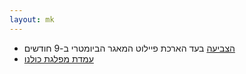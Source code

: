 ```yaml
---
layout: mk
---
```

* <i class="fa fa-bank"></i> [הצביעה](http://www.knesset.gov.il/vote/heb/Vote_Res_Map.asp?vote_id_t=22096) בעד הארכת פיילוט המאגר הביומטרי ב-9 חודשים
* <i class="fa fa-newspaper-o"></i> [עמדת מפלגת כולנו](https://archive.today/gjQpX#selection-2833.2-2833.160)

